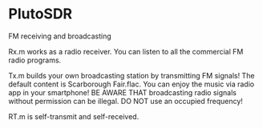 # PlutoSDR
FM receiving and broadcasting

Rx.m works as a radio receiver. You can listen to all the commercial FM radio programs.

Tx.m builds your own broadcasting station by transmitting FM signals! The default content is Scarborough Fair.flac. You can enjoy the music via radio app in your smartphone! BE AWARE THAT broadcasting radio signals without permission can be illegal. DO NOT use an occupied frequency!

RT.m is self-transmit and self-received.
